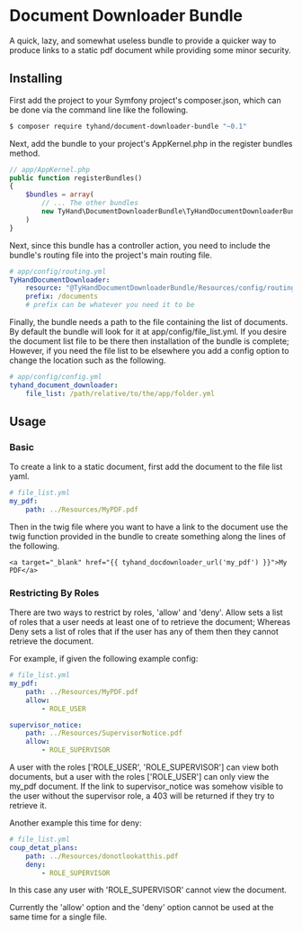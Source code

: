 Document Downloader Bundle
==========================
A quick, lazy, and somewhat useless bundle to provide a quicker way to produce links to a static pdf document while providing some minor security.

Installing
----------
First add the project to your Symfony project's composer.json, which can be done via the command line like the following.
```bash
$ composer require tyhand/document-downloader-bundle "~0.1"
```

Next, add the bundle to your project's AppKernel.php in the register bundles method.
```php
// app/AppKernel.php
public function registerBundles()
{
    $bundles = array(
        // ... The other bundles
        new TyHand\DocumentDownloaderBundle\TyHandDocumentDownloaderBundle()
    )
} 
```

Next, since this bundle has a controller action, you need to include the bundle's routing file into the project's main routing file.
```yaml
# app/config/routing.yml
TyHandDocumentDownloader:
    resource: "@TyHandDocumentDownloaderBundle/Resources/config/routing.yml"
    prefix: /documents
    # prefix can be whatever you need it to be
```

Finally, the bundle needs a path to the file containing the list of documents.  By default the bundle will look for it at app/config/file_list.yml.  If you desire the document list file to be there then installation of the bundle is complete; However, if you need the file list to be elsewhere you add a config option to change the location such as the following.
```yaml
# app/config/config.yml
tyhand_document_downloader:
    file_list: /path/relative/to/the/app/folder.yml
```

Usage
-----
### Basic
To create a link to a static document, first add the document to the file list yaml.
```yaml
# file_list.yml
my_pdf:
    path: ../Resources/MyPDF.pdf
```

Then in the twig file where you want to have a link to the document use the twig function provided in the bundle to create something along the lines of the following.
```twig
<a target="_blank" href="{{ tyhand_docdownloader_url('my_pdf') }}">My PDF</a>
```

### Restricting By Roles
There are two ways to restrict by roles, 'allow' and 'deny'.  Allow sets a list of roles that a user needs at least one of to retrieve the document; Whereas Deny sets a list of roles that if the user has any of them then they cannot retrieve the document.

For example, if given the following example config:
```yaml
# file_list.yml
my_pdf:
    path: ../Resources/MyPDF.pdf
    allow:
        - ROLE_USER

supervisor_notice:
    path: ../Resources/SupervisorNotice.pdf
    allow:
        - ROLE_SUPERVISOR
```
A user with the roles ['ROLE_USER', 'ROLE_SUPERVISOR'] can view both documents, but a user with the roles ['ROLE_USER'] can only view the my_pdf document.  If the link to supervisor_notice was somehow visible to the user without the supervisor role, a 403 will be returned if they try to retrieve it.

Another example this time for deny:
```yaml
# file_list.yml
coup_detat_plans:
    path: ../Resources/donotlookatthis.pdf
    deny:
        - ROLE_SUPERVISOR
```
In this case any user with 'ROLE_SUPERVISOR' cannot view the document.

Currently the 'allow' option and the 'deny' option cannot be used at the same time for a single file.

